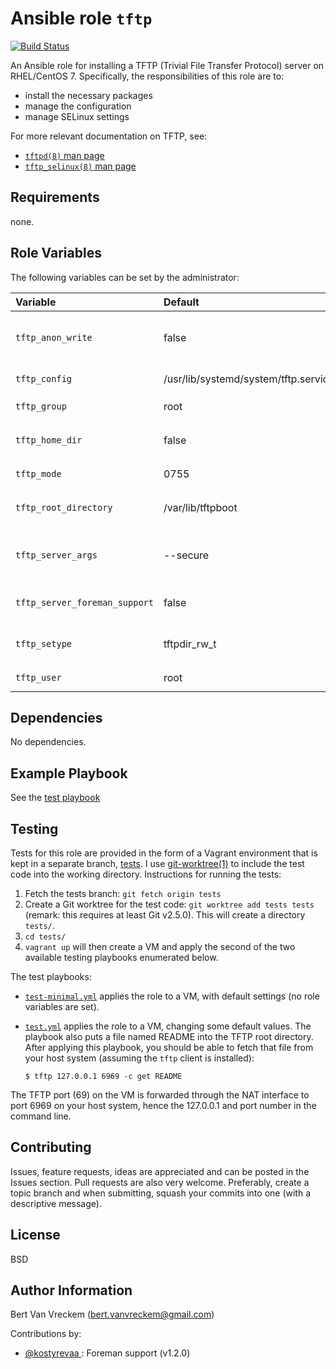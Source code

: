 # Ansible role `tftp`

[![Build Status](https://travis-ci.org/bertvv/ansible-role-tftp.svg?branch=master)](https://travis-ci.org/bertvv/ansible-role-tftp)

An Ansible role for installing a TFTP (Trivial File Transfer Protocol) server on RHEL/CentOS 7. Specifically, the responsibilities of this role are to:

- install the necessary packages
- manage the configuration
- manage SELinux settings

For more relevant documentation on TFTP, see:

- [`tftpd(8)` man page](http://linuxmanpages.net/manpages/fedora21/man8/tftpd.8.html)
- [`tftp_selinux(8)` man page](http://linuxmanpages.net/manpages/fedora21/man8/tftpd_selinux.8.html)

## Requirements

none.

## Role Variables

The following variables can be set by the administrator:


| Variable                      | Default                              | Comments (type)                                                |
| :---                          | :---                                 | :---                                                           |
| `tftp_anon_write`             | false                                | Boolean that specifies whether SELinux allows modifying files. |
| `tftp_config`                 | /usr/lib/systemd/system/tftp.service | Path to the systemd unit file for tftp                         |
| `tftp_group`                  | root                                 | Group of the `tftp_root_directory`                             |
| `tftp_home_dir`               | false                                | Boolean that specifies whether SELinux                         |
| `tftp_mode`                   | 0755                                 | Permissions of the `tftp_root_directory`                       |
| `tftp_root_directory`         | /var/lib/tftpboot                    | The path to the root directory served by tftp.                 |
| `tftp_server_args`            | --secure                             | Command line arguments to be passed to the server executable   |
| `tftp_server_foreman_support` | false                                | Enable Foreman support by creating suitable tftpd.map          |
| `tftp_setype`                 | tftpdir_rw_t                         | SELinux context for the tftp root directory                    |
| `tftp_user`                   | root                                 | Owner of the `tftp_root_directory`                             |

## Dependencies

No dependencies.

## Example Playbook

See the [test playbook](https://github.com/bertvv/ansible-role-tftp/blob/tests/test.yml)

## Testing

Tests for this role are provided in the form of a Vagrant environment that is kept in a separate branch, [tests](https://github.com/bertvv/ansible-role-tftp/tree/tests). I use [git-worktree(1)](https://git-scm.com/docs/git-worktree) to include the test code into the working directory. Instructions for running the tests:

1. Fetch the tests branch: `git fetch origin tests`
2. Create a Git worktree for the test code: `git worktree add tests tests` (remark: this requires at least Git v2.5.0). This will create a directory `tests/`.
3. `cd tests/`
4. `vagrant up` will then create a VM and apply the second of the two available testing playbooks enumerated below.

The test playbooks:

- [`test-minimal.yml`](https://github.com/bertvv/ansible-role-tftp/blob/vagrant-tests/test-minimal.yml) applies the role to a VM, with default settings (no role variables are set).
- [`test.yml`](https://github.com/bertvv/ansible-role-tftp/blob/vagrant-tests/test.yml) applies the role to a VM, changing some default values. The playbook also puts a file named README into the TFTP root directory. After applying this playbook, you should be able to fetch that file from your host system (assuming the `tftp` client is installed):

    ```ShellSession
    $ tftp 127.0.0.1 6969 -c get README
    ```

The TFTP port (69) on the VM is forwarded through the NAT interface to port 6969 on your host system, hence the 127.0.0.1 and port number in the command line.

## Contributing

Issues, feature requests, ideas are appreciated and can be posted in the Issues section. Pull requests are also very welcome. Preferably, create a topic branch and when submitting, squash your commits into one (with a descriptive message).

## License

BSD

## Author Information

Bert Van Vreckem (bert.vanvreckem@gmail.com)

Contributions by:

- [@kostyrevaa ](https://github.com/kostyrevaa): Foreman support (v1.2.0)

